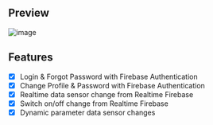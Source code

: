 ## Preview
![image](https://user-images.githubusercontent.com/76833135/210122408-b35502ac-7df5-4f09-b571-ed7a3fac6e2e.png)

## Features
- [X] Login & Forgot Password with Firebase Authentication
- [X] Change Profile & Password with Firebase Authentication
- [X] Realtime data sensor change from Realtime Firebase
- [X] Switch on/off change from Realtime Firebase
- [X] Dynamic parameter data sensor changes
